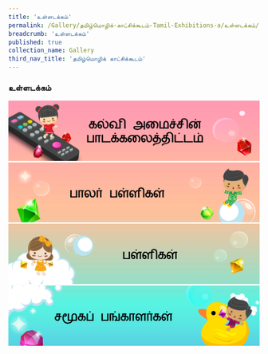 ```yaml
---
title: 'உள்ளடக்கம்'
permalink: /Gallery/தமிழ்மொழிக்-காட்சிக்கூடம்-Tamil-Exhibitions-a/உள்ளடக்கம்/
breadcrumb: 'உள்ளடக்கம்'
published: true
collection_name: Gallery
third_nav_title: 'தமிழ்மொழிக் காட்சிக்கூடம்'
---
```

### உள்ளடக்கம்
<a href="/gallery/தமிழ்மொழிக்-காட்சிக்கூடம்-tamil-exhibitions-b/moe-curriculum/"> <img src="/images/TL-MOE-Curriculum.jpg"></a>
<br/>
  <a href="/gallery/தமிழ்மொழிக் -காட்சிக்கூடம்-tamil-exhibitions-c/preschool/"><img src="/images/TL-Preschools.jpg"></a>
  <br/>
  <a href="/gallery/தமிழ்மொழிக் -காட்சிக்கூடம்-tamil-exhibitions-d/schools/"><img src="/images/TL-Schools.jpg"></a>
  <br/>
  <a href="/Gallery/தமிழ்மொழிக்-காட்சிக்கூடம்-e/Community-Partners2/"><img src="/images/TL-Community-Partners.jpg"></a><br/><br/>
